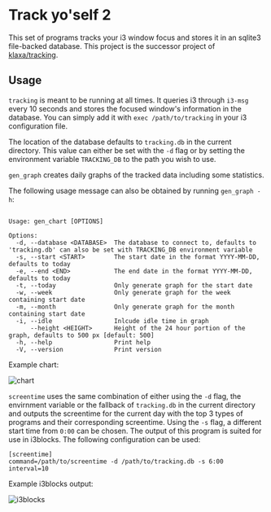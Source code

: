 Track yo'self 2
===============

This set of programs tracks your i3 window focus and stores it in an sqlite3 file-backed database.
This project is the successor project of [klaxa/tracking](https://github.com/klaxa/tracking).

Usage
-----

`tracking` is meant to be running at all times. It queries i3 through `i3-msg`
every 10 seconds and stores the focused window's information in the database.
You can simply add it with `exec /path/to/tracking` in your i3 configuration
file.

The location of the database defaults to `tracking.db` in the current
directory. This value can either be set with the `-d` flag or by setting the
environment variable `TRACKING_DB` to the path you wish to use.

`gen_graph` creates daily graphs of the tracked data including some statistics.

The following usage message can also be obtained by running `gen_graph -h`:

```

Usage: gen_chart [OPTIONS]

Options:
  -d, --database <DATABASE>  The database to connect to, defaults to 'tracking.db' can also be set with TRACKING_DB environment variable
  -s, --start <START>        The start date in the format YYYY-MM-DD, defaults to today
  -e, --end <END>            The end date in the format YYYY-MM-DD, defaults to today
  -t, --today                Only generate graph for the start date
  -w, --week                 Only generate graph for the week containing start date
  -m, --month                Only generate graph for the month containing start date
  -i, --idle                 Inlcude idle time in graph
      --height <HEIGHT>      Height of the 24 hour portion of the graph, defaults to 500 px [default: 500]
  -h, --help                 Print help
  -V, --version              Print version
```

Example chart:

![chart](https://github.com/klaxa/tracking_2/assets/1451995/7738cc63-8571-4392-91cb-76838c787c8f)

`screentime` uses the same combination of either using the `-d` flag, the envirnment variable or the fallback of `tracking.db` in the current directory and outputs the screentime for the current day with the top 3 types of programs and their corresponding screentime. Using the `-s` flag, a different start time from `0:00` can be chosen. The output of this program is suited for use in i3blocks. The following configuration can be used:

```
[screentime]
command=/path/to/screentime -d /path/to/tracking.db -s 6:00
interval=10
```


Example i3blocks output:

![i3blocks](https://github.com/klaxa/tracking_2/assets/1451995/8ce47530-84e4-4675-b1fc-a8466d4797e1)
